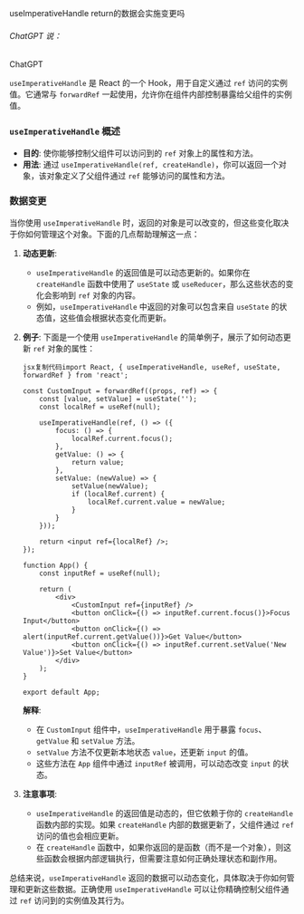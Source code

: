useImperativeHandle return的数据会实施变更吗

###### ChatGPT 说：

ChatGPT

`useImperativeHandle` 是 React 的一个 Hook，用于自定义通过 `ref` 访问的实例值。它通常与 `forwardRef` 一起使用，允许你在组件内部控制暴露给父组件的实例值。

### `useImperativeHandle` 概述

- **目的**: 使你能够控制父组件可以访问到的 `ref` 对象上的属性和方法。
- **用法**: 通过 `useImperativeHandle(ref, createHandle)`，你可以返回一个对象，该对象定义了父组件通过 `ref` 能够访问的属性和方法。

### 数据变更

当你使用 `useImperativeHandle` 时，返回的对象是可以改变的，但这些变化取决于你如何管理这个对象。下面的几点帮助理解这一点：

1. **动态更新**:

   - `useImperativeHandle` 的返回值是可以动态更新的。如果你在 `createHandle` 函数中使用了 `useState` 或 `useReducer`，那么这些状态的变化会影响到 `ref` 对象的内容。
   - 例如，`useImperativeHandle` 中返回的对象可以包含来自 `useState` 的状态值，这些值会根据状态变化而更新。

2. **例子**: 下面是一个使用 `useImperativeHandle` 的简单例子，展示了如何动态更新 `ref` 对象的属性：

   ```
   jsx复制代码import React, { useImperativeHandle, useRef, useState, forwardRef } from 'react';

   const CustomInput = forwardRef((props, ref) => {
       const [value, setValue] = useState('');
       const localRef = useRef(null);

       useImperativeHandle(ref, () => ({
           focus: () => {
               localRef.current.focus();
           },
           getValue: () => {
               return value;
           },
           setValue: (newValue) => {
               setValue(newValue);
               if (localRef.current) {
                   localRef.current.value = newValue;
               }
           }
       }));

       return <input ref={localRef} />;
   });

   function App() {
       const inputRef = useRef(null);

       return (
           <div>
               <CustomInput ref={inputRef} />
               <button onClick={() => inputRef.current.focus()}>Focus Input</button>
               <button onClick={() => alert(inputRef.current.getValue())}>Get Value</button>
               <button onClick={() => inputRef.current.setValue('New Value')}>Set Value</button>
           </div>
       );
   }

   export default App;
   ```

   **解释**:

   - 在 `CustomInput` 组件中，`useImperativeHandle` 用于暴露 `focus`、`getValue` 和 `setValue` 方法。
   - `setValue` 方法不仅更新本地状态 `value`，还更新 `input` 的值。
   - 这些方法在 `App` 组件中通过 `inputRef` 被调用，可以动态改变 `input` 的状态。

3. **注意事项**:

   - `useImperativeHandle` 的返回值是动态的，但它依赖于你的 `createHandle` 函数内部的实现。如果 `createHandle` 内部的数据更新了，父组件通过 `ref` 访问的值也会相应更新。
   - 在 `createHandle` 函数中，如果你返回的是函数（而不是一个对象），则这些函数会根据内部逻辑执行，但需要注意如何正确处理状态和副作用。

总结来说，`useImperativeHandle` 返回的数据可以动态变化，具体取决于你如何管理和更新这些数据。正确使用 `useImperativeHandle` 可以让你精确控制父组件通过 `ref` 访问到的实例值及其行为。
